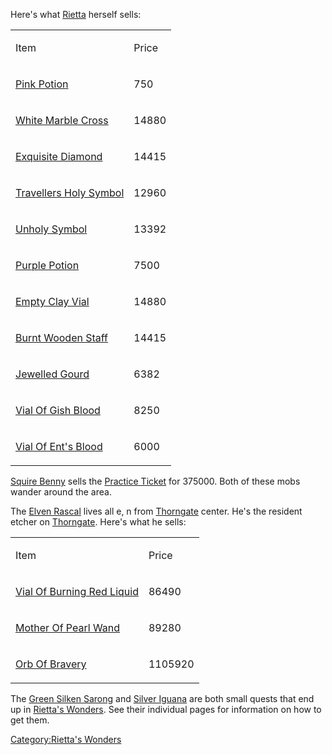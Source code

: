 Here's what [Rietta](Rietta "wikilink") herself sells:

<table>
<tr>
<td>

Item

</td>
<td>

Price

</td>
</tr>
<tr>
<td>

[Pink Potion](Pink_Potion "wikilink")

</td>
<td>

750

</td>
</tr>
<tr>
<td>

[White Marble Cross](White_Marble_Cross "wikilink")

</td>
<td>

14880

</td>
</tr>
<tr>
<td>

[Exquisite Diamond](Exquisite_Diamond "wikilink")

</td>
<td>

14415

</td>
</tr>
<tr>
<td>

[Travellers Holy Symbol](Travellers_Holy_Symbol "wikilink")

</td>
<td>

12960

</td>
</tr>
<tr>
<td>

[Unholy Symbol](Unholy_Symbol_(Rietta's_Wonders) "wikilink")

</td>
<td>

13392

</td>
</tr>
<tr>
<td>

[Purple Potion](Purple_Potion "wikilink")

</td>
<td>

7500

</td>
</tr>
<tr>
<td>

[Empty Clay Vial](Empty_Clay_Vial "wikilink")

</td>
<td>

14880

</td>
</tr>
<tr>
<td>

[Burnt Wooden Staff](Burnt_Wooden_Staff "wikilink")

</td>
<td>

14415

</td>
</tr>
<tr>
<td>

[Jewelled Gourd](Jewelled_Gourd "wikilink")

</td>
<td>

6382

</td>
</tr>
<tr>
<td>

[Vial Of Gish Blood](Vial_Of_Gish_Blood "wikilink")

</td>
<td>

8250

</td>
</tr>
<tr>
<td>

[Vial Of Ent's Blood](Vial_Of_Ent's_Blood "wikilink")

</td>
<td>

6000

</td>
</tr>
</table>

[Squire Benny](Squire_Benny "wikilink") sells the [Practice
Ticket](Practice_Ticket "wikilink") for 375000. Both of these mobs
wander around the area.

The [Elven Rascal](Elven_Rascal "wikilink") lives all e, n from
[Thorngate](:Category:Thorngate "wikilink") center. He's the resident
etcher on [Thorngate](:Category:Thorngate "wikilink"). Here's what he
sells:

<table>
<tr>
<td>

Item

</td>
<td>

Price

</td>
</tr>
<tr>
<td>

[Vial Of Burning Red Liquid](Vial_Of_Burning_Red_Liquid "wikilink")

</td>
<td>

86490

</td>
</tr>
<tr>
<td>

[Mother Of Pearl Wand](Mother_Of_Pearl_Wand "wikilink")

</td>
<td>

89280

</td>
</tr>
<tr>
<td>

[Orb Of Bravery](Orb_Of_Bravery "wikilink")

</td>
<td>

1105920

</td>
</tr>
</table>

The [Green Silken Sarong](Green_Silken_Sarong "wikilink") and [Silver
Iguana](Silver_Iguana "wikilink") are both small quests that end up in
[Rietta's Wonders](:Category:Rietta's_Wonders "wikilink"). See their
individual pages for information on how to get them.

[Category:Rietta's Wonders](Category:Rietta's_Wonders "wikilink")
